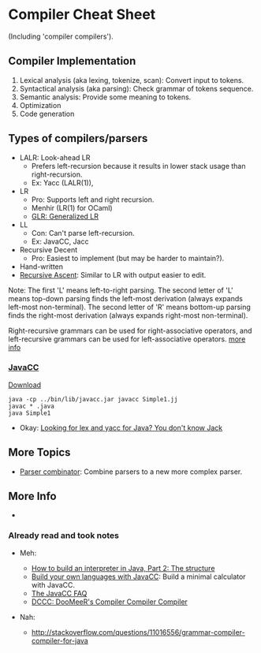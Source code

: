 # Compiler Cheat Sheet
(Including 'compiler compilers').



## Compiler Implementation

1. Lexical analysis (aka lexing, tokenize, scan): Convert input to tokens.
2. Syntactical analysis (aka parsing): Check grammar of tokens sequence.
3. Semantic analysis: Provide some meaning to tokens.
4. Optimization
5. Code generation



## Types of compilers/parsers

- LALR: Look-ahead LR
  - Prefers left-recursion because it results in lower stack usage than right-recursion.
  - Ex: Yacc (LALR(1)),
- LR
  - Pro: Supports left and right recursion.
  - Menhir (LR(1) for OCaml)
  - [GLR: Generalized LR](https://en.wikipedia.org/wiki/GLR_parser)
- LL
  - Con: Can't parse left-recursion.
  - Ex: JavaCC, Jacc
- Recursive Decent
  - Pro: Easiest to implement (but may be harder to maintain?).
- Hand-written
- [Recursive Ascent](https://en.wikipedia.org/wiki/Recursive_ascent_parser): Similar to LR with output easier to edit.

Note: The first 'L' means left-to-right parsing. The second letter of 'L' means top-down parsing finds the left-most derivation (always expands left-most non-terminal). The second letter of 'R' means bottom-up parsing finds the right-most derivation (always expands right-most non-terminal).

Right-recursive grammars can be used for right-associative operators, and left-recursive grammars can be used for left-associative operators. [more info](http://www.cs.man.ac.uk/~pjj/cs212/ho/node5.html#SECTION00052000000000000000)


### [JavaCC](https://javacc.java.net/)
[Download](https://java.net/projects/javacc/downloads)

    java -cp ../bin/lib/javacc.jar javacc Simple1.jj
    javac * .java
    java Simple1


- Okay: [Looking for lex and yacc for Java? You don't know Jack](http://www.javaworld.com/article/2077315/java-app-dev/looking-for-lex-and-yacc-for-java--you-don-t-know-jack.html)



## More Topics
- [Parser combinator](https://en.wikipedia.org/wiki/Parser_combinator): Combine parsers to a new more complex parser.



## More Info
-


### Already read and took notes

- Meh:
  - [How to build an interpreter in Java, Part 2: The structure](http://www.javaworld.com/article/2076954/core-java/how-to-build-an-interpreter-in-java--part-2--the-structure.html)
  - [Build your own languages with JavaCC](http://www.javaworld.com/article/2076269/learn-java/build-your-own-languages-with-javacc.html): Build a minimal calculator with JavaCC.
  - [The JavaCC FAQ](http://www.engr.mun.ca/~theo/JavaCC-FAQ/javacc-faq-moz.htm)
  - [DCCC: DooMeeR's Compiler Compiler Compiler](http://www.doomeer.com/dccc.html)

- Nah:
  - http://stackoverflow.com/questions/11016556/grammar-compiler-compiler-for-java
